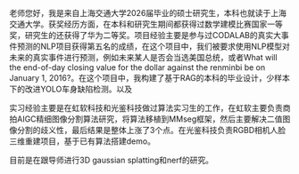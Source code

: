 老师您好，我是来自上海交通大学2026届毕业的硕士研究生，本科也就读于上海交通大学。获奖经历方面，在本科和研究生期间都获得过数学建模比赛国家一等奖，研究生的还获得了华为二等奖。项目经验主要是参与过CODALAB的真实大事件预测的NLP项目获得第五名的成绩，在这个项目中，我们被要求使用NLP模型对未来的真实事件进行预测，例如未来某人是否会当选美国总统，或者What will the end-of-day closing value for the dollar against the renminbi be on January 1, 2016?。在这个项目中，我构建了基于RAG的本科的毕业设计，少样本下的改进YOLO车身缺陷检测。以及

实习经验主要是在虹软科技和光鉴科技做过算法实习生的工作，在虹软主要负责商拍AIGC精细图像分割算法研究，将算法移植到MMseg框架，然后主要解决二值图像分割的歧义性，最后结果是整体上涨了3个点。在光鉴科技负责RGBD相机人脸三维重建项目，基于已有算法搭建demo。

目前是在跟导师进行3D gaussian splatting和nerf的研究。


